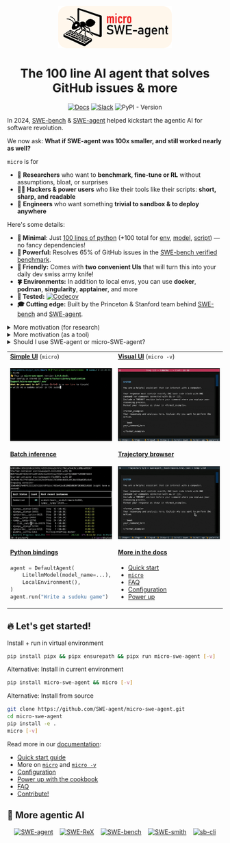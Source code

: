 <div align="center">

<a href="https://micro-swe-agent.com/latest/"><img src="https://github.com/SWE-agent/micro-swe-agent/raw/main/docs/assets/micro-swe-agent-banner.svg" alt="micro-swe-agent banner" style="height: 7em"/></a>

<h1>The 100 line AI agent that solves GitHub issues & more</h1>

[![Docs](https://img.shields.io/badge/Docs-green?style=for-the-badge&logo=materialformkdocs&logoColor=white)](https://micro-swe-agent.com/latest/)
[![Slack](https://img.shields.io/badge/Slack-4A154B?style=for-the-badge&logo=slack&logoColor=white)](https://join.slack.com/t/swe-bench/shared_invite/zt-36pj9bu5s-o3_yXPZbaH2wVnxnss1EkQ)
![PyPI - Version](https://img.shields.io/pypi/v/micro-swe-agent?style=for-the-badge&logo=python&logoColor=white&labelColor=black&color=deeppink)

</div>

In 2024, [SWE-bench](https://swebench.com) & [SWE-agent](https://swe-agent.com) helped kickstart the agentic AI for software revolution.

We now ask: **What if SWE-agent was 100x smaller, and still worked nearly as well?**

`micro` is for

- 🧪 **Researchers** who want to **benchmark, fine-tune or RL** without assumptions, bloat, or surprises
- 🧑‍💻 **Hackers & power users** who like their tools like their scripts: **short, sharp, and readable**
- 🐳 **Engineers** who want something **trivial to sandbox & to deploy anywhere**

Here's some details:

- **🐜 Minimal**: Just [100 lines of python](https://github.com/SWE-agent/micro-swe-agent/blob/main/src/microsweagent/agents/default.py) (+100 total for [env](https://github.com/SWE-agent/micro-swe-agent/blob/main/src/microsweagent/environments/local.py),
[model](https://github.com/SWE-agent/micro-swe-agent/blob/main/src/microsweagent/models/litellm_model.py), [script](https://github.com/SWE-agent/micro-swe-agent/blob/main/src/microsweagent/run/hello_world.py)) — no fancy dependencies!
- **💪 Powerful:** Resolves 65% of GitHub issues in the [SWE-bench verified benchmark](https://www.swebench.com/).
- **🤗 Friendly:** Comes with **two convenient UIs** that will turn this into your daily dev swiss army knife!
- **🍀 Environments:** In addition to local envs, you can use **docker**, **podman**, **singularity**, **apptainer**, and more
- **🧪 Tested:** [![Codecov](https://img.shields.io/codecov/c/github/swe-agent/micro-swe-agent?style=flat-square)](https://codecov.io/gh/SWE-agent/micro-swe-agent)
- **🎓 Cutting edge:** Built by the Princeton & Stanford team behind [SWE-bench](https://swebench.com) and [SWE-agent](https://swe-agent.com).

<details>

<summary>More motivation (for research)</summary>

[SWE-agent](https://swe-agent.com/latest/) jump-started the development of AI agents in 2024. Back then, we placed a lot of emphasis on tools and special interfaces for the agent.
However, one year later, as LMs have become more capable, a lot of this is not needed at all to build a useful agent!
In fact, micro-SWE-agent

- Does not have any tools other than bash — it doesn't even use the tool-calling interface of the LMs.
  This means that you can run it with literally any model. When running in sandboxed environments you also don't need to to take care
  of installing a single package — all it needs is bash.
- Has a completely linear history — every step of the agent just appends to the messages and that's it.
  So there's no difference between the trajectory and the messages that you pass on to the LM.
- Executes actions with `subprocess.run` — every action is completely independent (as opposed to keeping a stateful shell session running).
  This makes it trivial to execute the actions in sandboxes (literally just switch out `subprocess.run` with `docker exec`) and to
  scale up effortlessly.

This makes it perfect as a baseline system and for a system that puts the language model (rather than
the agent scaffold) in the middle of our attention.

</details>

<details>
<summary>More motivation (as a tool)</summary>

Some agents are overfitted research artifacts.
Others are UI-heavy tools, highly optimized for a specific user experience.
Both variants are hard to understand.

`micro` strives to be

- **Simple** enough to understand at a glance
- **Convenient** enough to use in daily workflows
- **Flexible** to extend

A hackable tool, not a black box.

Unlike other agents (including our own [swe-agent](https://swe-agent.com/latest/)),
it is radically simpler, because it

- Does not have any tools other than bash — it doesn't even use the tool-calling interface of the LMs.
- Has a completely linear history — every step of the agent just appends to the messages and that's it.
- Executes actions with `subprocess.run` — every action is completely independent (as opposed to keeping a stateful shell session running).

</details>

<details>
<summary>Should I use SWE-agent or micro-SWE-agent?</summary>

You should use [`swe-agent`](https://swe-agent.com/latest/) if

- You need specific tools or want to experiment with different tools
- You want to experiment with different history processors
- You want very powerful yaml configuration without touching code

You should use [`micro-swe-agent`](https://micro-swe-agent.com/latest/) if

- You want a quick command line tool that works locally
- You want an agent with a very simple control flow
- You want even faster, simpler & more stable sandboxing & benchmark evaluations

What you get with both

- Excellent performance on SWE-Bench
- A trajectory browser

</details>

<table>
<tr>
<td width="50%">
<a href="https://micro-swe-agent.com/latest/usage/micro/"><strong>Simple UI</strong></a> (<code>micro</code>)
</td>
<td>
<a href="https://micro-swe-agent.com/latest/usage/micro_v/"><strong>Visual UI</strong></a> (<code>micro -v</code>)
</td>
</tr>
<tr>
<td width="50%">

  ![micro](https://github.com/SWE-agent/swe-agent-media/blob/main/media/micro/gif/micro.gif?raw=true)

</td>
<td>

  ![microv](https://github.com/SWE-agent/swe-agent-media/blob/main/media/micro/gif/micro2.gif?raw=true)

</td>
</tr>
<tr>
  <td>
    <a href="https://micro-swe-agent.com/latest/usage/swebench/"><strong>Batch inference</strong></a>
  </td>
  <td>
    <a href="https://micro-swe-agent.com/latest/usage/inspector/"><strong>Trajectory browser</strong></a>
  </td>
<tr>
<tr>

<td>

![swebench](https://github.com/SWE-agent/swe-agent-media/blob/main/media/micro/gif/swebench.gif?raw=true)

</td>

<td>

![inspector](https://github.com/SWE-agent/swe-agent-media/blob/main/media/micro/gif/inspector.gif?raw=true)

</td>

</tr>
<td>
<a href="https://micro-swe-agent.com/latest/advanced/cookbook/"><strong>Python bindings</strong></a>
</td>
<td>
<a href="https://mellow-pegasus-562d44.netlify.app"><strong>More in the docs</strong></a>
</td>
</tr>
<tr>
<td>

```python
agent = DefaultAgent(
    LitellmModel(model_name=...),
    LocalEnvironment(),
)
agent.run("Write a sudoku game")
```
</td>
<td>

* [Quick start](https://micro-swe-agent.com/latest/quickstart/)
* [`micro`](https://micro-swe-agent.com/latest/usage/micro/)
* [FAQ](https://micro-swe-agent.com/latest/faq/)
* [Configuration](https://micro-swe-agent.com/latest/advanced/configuration/)
* [Power up](https://micro-swe-agent.com/latest/advanced/cookbook/)

</td>
</tr>
</table>

## 🔥 Let's get started!

Install + run in virtual environment

```bash
pip install pipx && pipx ensurepath && pipx run micro-swe-agent [-v]
```

Alternative: Install in current environment

```bash
pip install micro-swe-agent && micro [-v]
```

Alternative: Install from source

```bash
git clone https://github.com/SWE-agent/micro-swe-agent.git
cd micro-swe-agent
pip install -e .
micro [-v]
```

Read more in our [documentation](https://micro-swe-agent.com/latest/):

* [Quick start guide](https://micro-swe-agent.com/latest/quickstart/)
* More on [`micro`](https://micro-swe-agent.com/latest/usage/micro/) and [`micro -v`](https://micro-swe-agent.com/latest/usage/micro_v/)
* [Configuration](https://micro-swe-agent.com/latest/advanced/configuration/)
* [Power up with the cookbook](https://micro-swe-agent.com/latest/advanced/cookbook/)
* [FAQ](https://micro-swe-agent.com/latest/faq/)
* [Contribute!](https://micro-swe-agent.com/latest/contributing/)

## 👀 More agentic AI

<div align="center">
  <a href="https://github.com/SWE-agent/SWE-agent"><img src="https://github.com/SWE-agent/micro-swe-agent/raw/main/docs/assets/sweagent_logo_text_below.svg" alt="SWE-agent" height="120px"></a>
   &nbsp;&nbsp;
  <a href="https://github.com/SWE-agent/SWE-ReX"><img src="https://github.com/SWE-agent/micro-swe-agent/raw/main/docs/assets/swerex_logo_text_below.svg" alt="SWE-ReX" height="120px"></a>
   &nbsp;&nbsp;
  <a href="https://github.com/SWE-bench/SWE-bench"><img src="https://github.com/SWE-agent/micro-swe-agent/raw/main/docs/assets/swebench_logo_text_below.svg" alt="SWE-bench" height="120px"></a>
  &nbsp;&nbsp;
  <a href="https://github.com/SWE-bench/SWE-smith"><img src="https://github.com/SWE-agent/micro-swe-agent/raw/main/docs/assets/swesmith_logo_text_below.svg" alt="SWE-smith" height="120px"></a>
  &nbsp;&nbsp;
  <a href="https://github.com/SWE-bench/sb-cli"><img src="https://github.com/SWE-agent/micro-swe-agent/raw/main/docs/assets/sbcli_logo_text_below.svg" alt="sb-cli" height="120px"></a>
</div>

